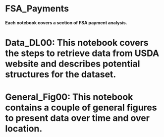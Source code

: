 # FSA_Payments
#### Each notebook covers a section of FSA payment analysis. 
# Data_DL00: This notebook covers the steps to retrieve data from USDA website and describes potential structures for the dataset. 
# General_Fig00: This notebook contains a couple of general figures to present data over time and over location. 
